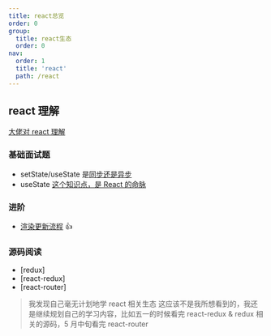 ```yaml
---
title: react总览
order: 0
group:
  title: react生态
  order: 0
nav:
  order: 1
  title: 'react'
  path: /react
---
```


## react 理解

[大佬对 react 理解](https://mp.weixin.qq.com/s/MngOfrMjCUJVlRBBt9oZyg)

### 基础面试题

- setState/useState 是[同步还是异步](https://juejin.cn/post/6875115591154270221)
- useState [这个知识点，是 React 的命脉](https://mp.weixin.qq.com/s/A84nHMRqHj-9Grg_cKr6WA)

### 进阶

- [渲染更新流程](https://mp.weixin.qq.com/s/BEpiqOmH3SXXuZdVN1fudg) 👍

### 源码阅读

- [redux]
- [react-redux]
- [react-router]

> 我发现自己毫无计划地学 react 相关生态 这应该不是我所想看到的，我还是继续规划自己的学习内容，比如五一的时候看完 react-redux & redux 相关的源码，5 月中旬看完 react-router
